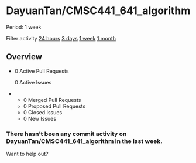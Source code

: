 # DayuanTan/CMSC441\_641\_algorithm

 Period: 1 week

Filter activity [24 hours](https://github.com/DayuanTan/CMSC441_641_algorithm/pulse/daily) [3 days](https://github.com/DayuanTan/CMSC441_641_algorithm/pulse/halfweekly) [1 week](dayuantan-cmsc441_641_algorithm-5.md) [1 month](https://github.com/DayuanTan/CMSC441_641_algorithm/pulse/monthly)

## Overview

* 0 Active Pull Requests

  0 Active Issues

* *  0 Merged Pull Requests
  *  0 Proposed Pull Requests
  *  0 Closed Issues
  *  0 New Issues

### There hasn’t been any commit activity on DayuanTan/CMSC441\_641\_algorithm in the last week.

Want to help out?

